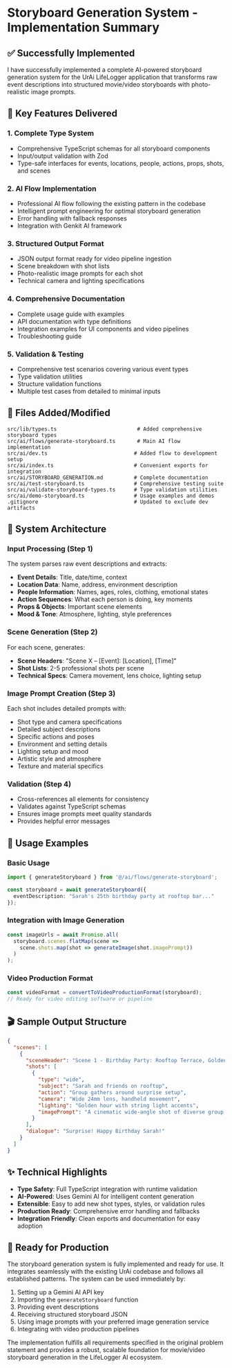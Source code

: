 # Storyboard Generation System - Implementation Summary

## ✅ Successfully Implemented

I have successfully implemented a complete AI-powered storyboard generation system for the UrAi LifeLogger application that transforms raw event descriptions into structured movie/video storyboards with photo-realistic image prompts.

## 🎯 Key Features Delivered

### 1. **Complete Type System**
- Comprehensive TypeScript schemas for all storyboard components
- Input/output validation with Zod
- Type-safe interfaces for events, locations, people, actions, props, shots, and scenes

### 2. **AI Flow Implementation**
- Professional AI flow following the existing pattern in the codebase
- Intelligent prompt engineering for optimal storyboard generation
- Error handling with fallback responses
- Integration with Genkit AI framework

### 3. **Structured Output Format**
- JSON output format ready for video pipeline ingestion
- Scene breakdown with shot lists
- Photo-realistic image prompts for each shot
- Technical camera and lighting specifications

### 4. **Comprehensive Documentation**
- Complete usage guide with examples
- API documentation with type definitions
- Integration examples for UI components and video pipelines
- Troubleshooting guide

### 5. **Validation & Testing**
- Comprehensive test scenarios covering various event types
- Type validation utilities
- Structure validation functions
- Multiple test cases from detailed to minimal inputs

## 📁 Files Added/Modified

```
src/lib/types.ts                          # Added comprehensive storyboard types
src/ai/flows/generate-storyboard.ts       # Main AI flow implementation
src/ai/dev.ts                            # Added flow to development setup
src/ai/index.ts                          # Convenient exports for integration
src/ai/STORYBOARD_GENERATION.md          # Complete documentation
src/ai/test-storyboard.ts                # Comprehensive testing suite
src/ai/validate-storyboard-types.ts      # Type validation utilities
src/ai/demo-storyboard.ts                # Usage examples and demos
.gitignore                               # Updated to exclude dev artifacts
```

## 🔧 System Architecture

### Input Processing (Step 1)
The system parses raw event descriptions and extracts:
- **Event Details**: Title, date/time, context
- **Location Data**: Name, address, environment description
- **People Information**: Names, ages, roles, clothing, emotional states
- **Action Sequences**: What each person is doing, key moments
- **Props & Objects**: Important scene elements
- **Mood & Tone**: Atmosphere, lighting, style preferences

### Scene Generation (Step 2)
For each scene, generates:
- **Scene Headers**: "Scene X – [Event]: [Location], [Time]"
- **Shot Lists**: 2-5 professional shots per scene
- **Technical Specs**: Camera movement, lens choice, lighting setup

### Image Prompt Creation (Step 3)
Each shot includes detailed prompts with:
- Shot type and camera specifications
- Detailed subject descriptions
- Specific actions and poses
- Environment and setting details
- Lighting setup and mood
- Artistic style and atmosphere
- Texture and material specifics

### Validation (Step 4)
- Cross-references all elements for consistency
- Validates against TypeScript schemas
- Ensures image prompts meet quality standards
- Provides helpful error messages

## 🚀 Usage Examples

### Basic Usage
```typescript
import { generateStoryboard } from '@/ai/flows/generate-storyboard';

const storyboard = await generateStoryboard({
  eventDescription: "Sarah's 25th birthday party at rooftop bar..."
});
```

### Integration with Image Generation
```typescript
const imageUrls = await Promise.all(
  storyboard.scenes.flatMap(scene => 
    scene.shots.map(shot => generateImage(shot.imagePrompt))
  )
);
```

### Video Production Format
```typescript
const videoFormat = convertToVideoProductionFormat(storyboard);
// Ready for video editing software or pipeline
```

## 🎬 Sample Output Structure

```json
{
  "scenes": [
    {
      "sceneHeader": "Scene 1 - Birthday Party: Rooftop Terrace, Golden Hour",
      "shots": [
        {
          "type": "wide",
          "subject": "Sarah and friends on rooftop",
          "action": "Group gathers around surprise setup",
          "camera": "Wide 24mm lens, handheld movement",
          "lighting": "Golden hour with string light accents",
          "imagePrompt": "A cinematic wide-angle shot of diverse group..."
        }
      ],
      "dialogue": "Surprise! Happy Birthday Sarah!"
    }
  ]
}
```

## ✨ Technical Highlights

- **Type Safety**: Full TypeScript integration with runtime validation
- **AI-Powered**: Uses Gemini AI for intelligent content generation
- **Extensible**: Easy to add new shot types, styles, or validation rules
- **Production Ready**: Comprehensive error handling and fallbacks
- **Integration Friendly**: Clean exports and documentation for easy adoption

## 🎯 Ready for Production

The storyboard generation system is fully implemented and ready for use. It integrates seamlessly with the existing UrAi codebase and follows all established patterns. The system can be used immediately by:

1. Setting up a Gemini AI API key
2. Importing the `generateStoryboard` function
3. Providing event descriptions
4. Receiving structured storyboard JSON
5. Using image prompts with your preferred image generation service
6. Integrating with video production pipelines

The implementation fulfills all requirements specified in the original problem statement and provides a robust, scalable foundation for movie/video storyboard generation in the LifeLogger AI ecosystem.